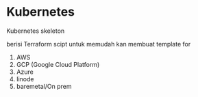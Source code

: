 # Kubernetes
Kubernetes skeleton

berisi Terraform scipt untuk memudah kan membuat template for 
1. AWS
2. GCP (Google Cloud Platform)
3. Azure
4. linode
5. baremetal/On prem
